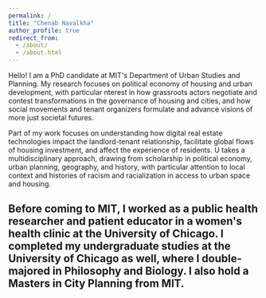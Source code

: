 ```yaml
---
permalink: /
title: "Chenab Navalkha"
author_profile: true
redirect_from: 
  - /about/
  - /about.html
---
```


Hello! I am a PhD candidate at MIT's Department of Urban Studies and Planning. My research focuses on political economy of housing and urban development, with particular nterest in how grassroots actors negotiate and contest transformations in the governance of housing and cities, and how social movements and tenant organizers formulate and advance visions of more just societal futures. 

Part of my work focuses on understanding how digital real estate technologies impact the landlord-tenant relationship, facilitate global flows of housing investment, and affect the experience of residents. U takes a multidisciplinary approach, drawing from scholarship in political economy, urban planning, geography, and history, with particular attention to local context and histories of racism and racialization in access to urban space and housing.

Before coming to MIT, I worked as a public health researcher and patient educator in a women's health clinic at the University of Chicago. I completed my undergraduate studies at the University of Chicago as well, where I double-majored in Philosophy and Biology. I also hold a Masters in City Planning from MIT. 
-
